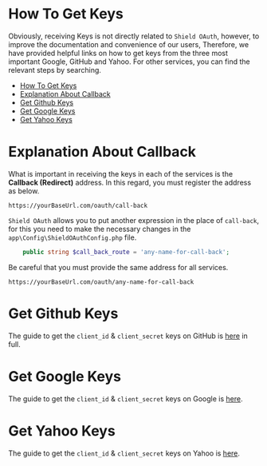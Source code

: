 # How To Get Keys
  
Obviously, receiving Keys is not directly related to `Shield OAuth`, however, to improve the documentation and convenience of our users, Therefore, we have provided helpful links on how to get keys from the three most important Google, GitHub and Yahoo. For other services, you can find the relevant steps by searching.
- [How To Get Keys](#how-to-get-keys)
- [Explanation About Callback](#explanation-about-callback)
- [Get Github Keys](#get-github-keys)
- [Get Google Keys](#get-google-keys)
- [Get Yahoo Keys](#get-yahoo-keys)


# Explanation About Callback
What is important in receiving the keys in each of the services is the **Callback (Redirect)** address. In this regard, you must register the address as below.
```
https://yourBaseUrl.com/oauth/call-back
```
`Shield OAuth` allows you to put another expression in the place of `call-back`, for this you need to make the necessary changes in the `app\Config\ShieldOAuthConfig.php` file.

```php
    public string $call_back_route = 'any-name-for-call-back';
```

Be careful that you must provide the same address for all services.

```
https://yourBaseUrl.com/oauth/any-name-for-call-back
```

# Get Github Keys
The guide to get the `client_id` & `client_secret` keys on GitHub is [here](https://docs.github.com/en/developers/apps/building-oauth-apps/creating-an-oauth-app) in full.

# Get Google Keys
The guide to get the `client_id` & `client_secret` keys on Google is [here](https://www.balbooa.com/gridbox-documentation/how-to-get-google-client-id-and-client-secret).

# Get Yahoo Keys
The guide to get the `client_id` & `client_secret` keys on Yahoo is [here](https://developer.yahoo.com/apps/create/).